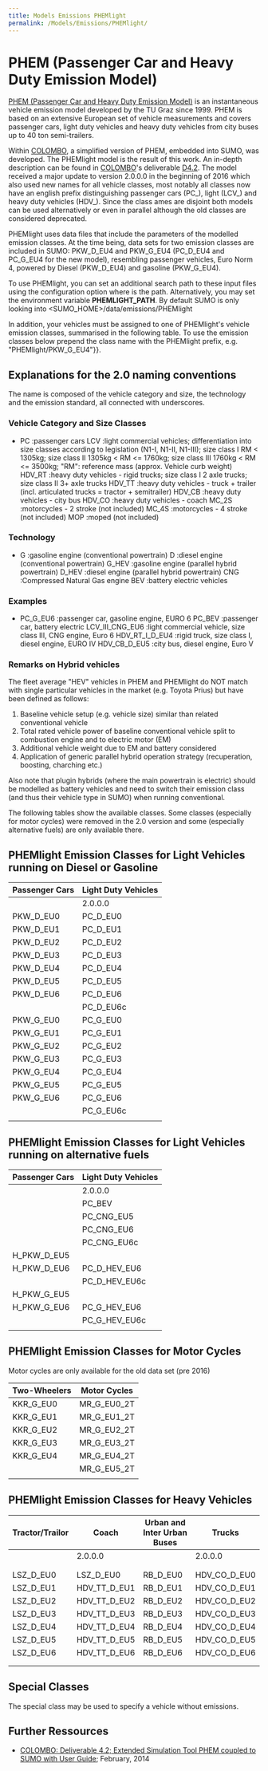 ```yaml
---
title: Models Emissions PHEMlight
permalink: /Models/Emissions/PHEMlight/
---
```


# PHEM (Passenger Car and Heavy Duty Emission Model)

[PHEM (Passenger Car and Heavy Duty Emission
Model)](http://www.ivt.tugraz.at/index.php?option=com_content&view=article&id=69:emissions&catid=27&lang=en&Itemid=301)
is an instantaneous vehicle emission model developed by the TU Graz
since 1999. PHEM is based on an extensive European set of vehicle
measurements and covers passenger cars, light duty vehicles and heavy
duty vehicles from city buses up to 40 ton semi-trailers.

Within [COLOMBO](http://colombo-fp7.eu/), a simplified version of PHEM,
embedded into SUMO, was developed. The PHEMlight model is the result of
this work. An in-depth description can be found in
[COLOMBO](http://colombo-fp7.eu/)'s deliverable
[D4.2](http://colombo-fp7.eu/results_deliverables.php). The model
received a major update to version 2.0.0.0 in the beginning of 2016
which also used new names for all vehicle classes, most notably all
classes now have an english prefix distinguishing passenger cars (PC_),
light (LCV_) and heavy duty vehicles (HDV_). Since the class ames are
disjoint both models can be used alternatively or even in parallel
although the old classes are considered deprecated.

PHEMlight uses data files that include the parameters of the modelled
emission classes. At the time being, data sets for two emission classes
are included in SUMO: PKW_D_EU4 and PKW_G_EU4 (PC_D_EU4 and
PC_G_EU4 for the new model), resembling passenger vehicles, Euro Norm
4, powered by Diesel (PKW_D_EU4) and gasoline (PKW_G_EU4).

To use PHEMlight, you can set an additional search path to these input
files using the configuration option  where  is the path. Alternatively,
you may set the environment variable **PHEMLIGHT_PATH**. By default
SUMO is only looking into <SUMO_HOME>/data/emissions/PHEMlight

In addition, your vehicles must be assigned to one of PHEMlight's
vehicle emission classes, summarised in the following table. To use the
emission classes below prepend the class name with the PHEMlight prefix,
e.g. "PHEMlight/PKW_G_EU4"}}.

## Explanations for the 2.0 naming conventions

The name is composed of the vehicle category and size, the technology
and the emission standard, all connected with underscores.

### Vehicle Category and Size Classes

  - PC :passenger cars
    LCV :light commercial vehicles; differentiation into size classes
    according to legislation (N1-I, N1-II, N1-III); size class I RM \<
    1305kg; size class II 1305kg \< RM \<= 1760kg; size class III 1760kg
    \< RM \<= 3500kg; "RM": reference mass (approx. Vehicle curb
    weight)
    HDV_RT :heavy duty vehicles - rigid trucks; size class I 2 axle
    trucks; size class II 3+ axle trucks
    HDV_TT :heavy duty vehicles - truck + trailer (incl. articulated
    trucks = tractor + semitrailer)
    HDV_CB :heavy duty vehicles - city bus
    HDV_CO :heavy duty vehicles - coach
    MC_2S :motorcycles - 2 stroke (not included)
    MC_4S :motorcycles - 4 stroke (not included)
    MOP :moped (not included)

### Technology

  - G :gasoline engine (conventional powertrain)
    D :diesel engine (conventional powertrain)
    G_HEV :gasoline engine (parallel hybrid powertrain)
    D_HEV :diesel engine (parallel hybrid powertrain)
    CNG :Compressed Natural Gas engine
    BEV :battery electric vehicles

### Examples

  - PC_G_EU6 :passenger car, gasoline engine, EURO 6
    PC_BEV :passenger car, battery electric
    LCV_III_CNG_EU6 :light commercial vehicle, size class III, CNG
    engine, Euro 6
    HDV_RT_I_D_EU4 :rigid truck, size class I, diesel engine, EURO
    IV
    HDV_CB_D_EU5 :city bus, diesel engine, Euro V

### Remarks on Hybrid vehicles

The fleet average "HEV" vehicles in PHEM and PHEMlight do NOT match with
single particular vehicles in the market (e.g. Toyota Prius) but have
been defined as follows:

1.  Baseline vehicle setup (e.g. vehicle size) similar than related
    conventional vehicle
2.  Total rated vehicle power of baseline conventional vehicle split to
    combustion engine and to electric motor (EM)
3.  Additional vehicle weight due to EM and battery considered
4.  Application of generic parallel hybrid operation strategy
    (recuperation, boosting, charching etc.)

Also note that plugin hybrids (where the main powertrain is electric)
should be modelled as battery vehicles and need to switch their emission
class (and thus their vehicle type in SUMO) when running conventional.

The following tables show the available classes. Some classes
(especially for motor cycles) were removed in the 2.0 version and some
(especially alternative fuels) are only available there.

## PHEMlight Emission Classes for Light Vehicles running on Diesel or Gasoline

| Passenger Cars | Light Duty Vehicles |
| -------------- | ------------------- |
|                | 2.0.0.0             |
| PKW_D_EU0    | PC_D_EU0          |
| PKW_D_EU1    | PC_D_EU1          |
| PKW_D_EU2    | PC_D_EU2          |
| PKW_D_EU3    | PC_D_EU3          |
| PKW_D_EU4    | PC_D_EU4          |
| PKW_D_EU5    | PC_D_EU5          |
| PKW_D_EU6    | PC_D_EU6          |
|                | PC_D_EU6c         |
| PKW_G_EU0    | PC_G_EU0          |
| PKW_G_EU1    | PC_G_EU1          |
| PKW_G_EU2    | PC_G_EU2          |
| PKW_G_EU3    | PC_G_EU3          |
| PKW_G_EU4    | PC_G_EU4          |
| PKW_G_EU5    | PC_G_EU5          |
| PKW_G_EU6    | PC_G_EU6          |
|                | PC_G_EU6c         |
|                |                     |

## PHEMlight Emission Classes for Light Vehicles running on alternative fuels

| Passenger Cars | Light Duty Vehicles |
| -------------- | ------------------- |
|                | 2.0.0.0             |
|                | PC_BEV             |
|                | PC_CNG_EU5        |
|                | PC_CNG_EU6        |
|                | PC_CNG_EU6c       |
| H_PKW_D_EU5 |                     |
| H_PKW_D_EU6 | PC_D_HEV_EU6     |
|                | PC_D_HEV_EU6c    |
| H_PKW_G_EU5 |                     |
| H_PKW_G_EU6 | PC_G_HEV_EU6     |
|                | PC_G_HEV_EU6c    |
|                |                     |

## PHEMlight Emission Classes for Motor Cycles

Motor cycles are only available for the old data set (pre 2016)

| Two-Wheelers | Motor Cycles   |
| ------------ | -------------- |
| KKR_G_EU0  | MR_G_EU0_2T |
| KKR_G_EU1  | MR_G_EU1_2T |
| KKR_G_EU2  | MR_G_EU2_2T |
| KKR_G_EU3  | MR_G_EU3_2T |
| KKR_G_EU4  | MR_G_EU4_2T |
|              | MR_G_EU5_2T |
|              |                |

## PHEMlight Emission Classes for Heavy Vehicles

| Tractor/Trailor | Coach           | Urban and Inter Urban Buses | Trucks          |
| --------------- | --------------- | --------------------------- | --------------- |
|                 | 2.0.0.0         |                             | 2.0.0.0         |
|                 |                 |                             |                 |
|                 |                 |                             |                 |
| LSZ_D_EU0     | LSZ_D_EU0     | RB_D_EU0                  | HDV_CO_D_EU0 |
| LSZ_D_EU1     | HDV_TT_D_EU1 | RB_D_EU1                  | HDV_CO_D_EU1 |
| LSZ_D_EU2     | HDV_TT_D_EU2 | RB_D_EU2                  | HDV_CO_D_EU2 |
| LSZ_D_EU3     | HDV_TT_D_EU3 | RB_D_EU3                  | HDV_CO_D_EU3 |
| LSZ_D_EU4     | HDV_TT_D_EU4 | RB_D_EU4                  | HDV_CO_D_EU4 |
| LSZ_D_EU5     | HDV_TT_D_EU5 | RB_D_EU5                  | HDV_CO_D_EU5 |
| LSZ_D_EU6     | HDV_TT_D_EU6 | RB_D_EU6                  | HDV_CO_D_EU6 |
|                 |                 |                             |                 |
|                 |                 |                             |                 |

## Special Classes

The special class  may be used to specify a vehicle without emissions.

## Further Ressources

  - [COLOMBO: Deliverable 4.2; Extended Simulation Tool PHEM coupled to
    SUMO with User
    Guide](http://colombo-fp7.eu/results_deliverables.php); February,
    2014